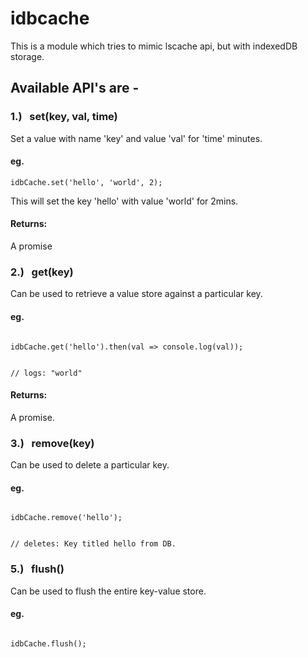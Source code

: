 # idbcache

This is a module which tries to mimic lscache api, but with indexedDB storage.

## Available API's are - 

### 1.) &nbsp; set(key, val, time)

Set a value with name 'key' and value 'val' for 'time' minutes.

#### eg.
<code>idbCache.set('hello', 'world', 2);</code>

This will set the key 'hello' with value 'world' for 2mins.

#### Returns:
A promise

### 2.) &nbsp; get(key)

Can be used to retrieve a value store against a particular key.

#### eg. 
<code>
idbCache.get('hello').then(val => console.log(val));

// logs: "world" 
</code>

#### Returns:
A promise.

### 3.) &nbsp; remove(key)

Can be used to delete a particular key.

#### eg. 
<code>
idbCache.remove('hello');

// deletes: Key titled hello from DB.
</code>


### 5.) &nbsp; flush()

Can be used to flush the entire key-value store.

#### eg. 
<code>
idbCache.flush();
</code>
